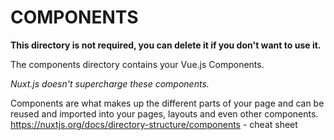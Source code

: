 # COMPONENTS

**This directory is not required, you can delete it if you don't want to use it.**

The components directory contains your Vue.js Components.

_Nuxt.js doesn't supercharge these components._

Components are what makes up the different parts of your page and can be reused and imported into your pages, layouts and even other components.
https://nuxtjs.org/docs/directory-structure/components - cheat sheet